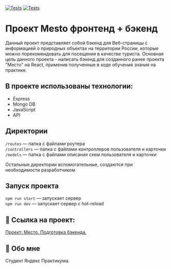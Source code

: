 [![Tests](../../actions/workflows/tests-13-sprint.yml/badge.svg)](../../actions/workflows/tests-13-sprint.yml) [![Tests](../../actions/workflows/tests-14-sprint.yml/badge.svg)](../../actions/workflows/tests-14-sprint.yml)
# Проект Mesto фронтенд + бэкенд

Данный проект представляет собой бэкенд для Веб-страницы с информацией о природных объектах на территории России, которые можно порекомендовать для посещения в качестве туриста.
Основная цель данного проекта - написать бэкенд для созданного ранее проекта "Место" на React, применив полученные в ходе обучения знания на практике.

## В проекте использованы  технологии:

- Express
- Mongo DB
- JavaScript
- API

## Директории

`/routes` — папка с файлами роутера  
`/controllers` — папка с файлами контроллеров пользователя и карточки   
`/models` — папка с файлами описания схем пользователя и карточки  
  
Остальные директории вспомогательные, создаются при необходимости разработчиком

## Запуск проекта

`npm run start` — запускает сервер   
`npm run dev` — запускает сервер с hot-reload

## 🔗 Ссылка на проект:
[Проект: Место. Подготовка бэкенда.](https://github.com/DmitryKazancev/express-mesto-gha/)


## 🚀 Обо мне
Студент Яндекс Практикума.
